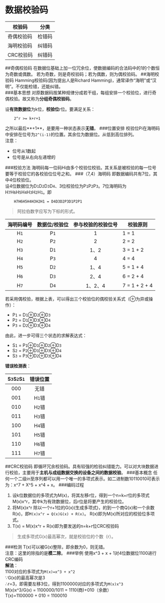 数据校验码
======
|校验码|分类|
|-----|----
|奇偶校验码|检错码
|海明校验码|纠错码
|CRC校验码|纠错码
##奇偶校验码
在数据位基础上加一位冗余位，使数据编码的合法码中的1的个数恒为奇数或偶数。
若为奇数，则是奇校验码；若为偶数，则为偶校验码。
##海明校验码
Hamming校验码(因为提出人是Richard Hamming)，通常译作“海明”或“汉明”。不仅能检错，还能纠错。  
###基本思想
  对原数据码按某种规律分成若干组，每组安排一个校验位，进行奇偶校验。故又称为**分组奇偶校验码**。  

  设**有效数据位**为k位，**校验位**r位。要满足关系：
```
    2^r >= k+r+1
```
之所以最后**+1**，是要用一种状态表示**无错**。
###位置安排
校验位Pi在海明码中安排在位号为`2^(i-1)`的位置。其余位为数据位。从低到高位排列。  
注意：
* 位号从1数起
* 位号是从右向左递增的

###校验方法
海明码每一位码Hi由多个校验位校验。其关系是被校验的每一位号要等于校验它的各校验位位号之和。
###（7,4）海明码
即数据编码共有7位，其中4位校验位。  
设4位数据位为D`1`D`2`D`3`D`4`、3位校验位为P`1`P`2`P`3`。7位海明码为H`7`H`6`H`5`H`4`H`3`H`2`H`1`。即
```
    H7H6H5H4H3H2H1 = D4D3D2P3D1P2P1
```
>阿拉伯数字应写为下标的形式。

|海明码编号|数据位/校验位|参与校验的校验位号|校验原则|
|:------:|:-----:|:-----:|-----
|H`1`|P`1`|1|1 = 1
|H`2`|P`2`|2|2 = 2
|H`3`|D`1`|1、2|3 = 1 + 2
|H`4`|P`3`|4|4 = 4
|H`5`|D`2`|1、4|5 = 1 + 4
|H`6`|D`3`|2、4|6 = 2 + 4
|H`7`|D`4`|1、2、4|7 = 1 + 2 + 4
若采用偶校验，根据上表，可以得出三个校验位的偶校验关系式（⊕为异或操作）：
* P`1` = D`1`⊕D`2`⊕D`3`
* P`2` = D`1`⊕D`3`⊕D`4`
* P`3` = D`2`⊕D`3`⊕D`4`
   
由此，进一步可得三个状态的求解表达式：
* S`1` = P`1`⊕D`1`⊕D`2`⊕D`3`
* S`2` = P`2`⊕D`1`⊕D`3`⊕D`4`
* S`3` = P`3`⊕D`2`⊕D`3`⊕D`4`

**错误检测表**：

|S`3`S`2`S`1`|错误位置
|:------:|:------:
|000|无错
|001|H`1`错
|010|H`2`错
|011|H`3`错
|100|H`4`错
|101|H`5`错
|110|H`6`错
|111|H`7`错

##CRC校验码
即循环冗余校验码。具有较强的检验纠错能力。可以对大块数据进行校验，主要用于**主机与成组数据交换的设备之间的数据校验**。
###基本概念
任何一个二级in至序列都可以用一个唯一的多项式表示。如二进制数10110010可表示为：x^7 + X^5 + x^4 + x。
###编码过程
1. 设k位数据位的多项式为M(x)，将其左移r位，得到一个n=k+r位的多项式M(x)x^r，其中k为有效数据位，后r位是将要产生的校验位。  
2. 将M(x)x^r 除以一个r+1位的G(x)(生成多项式)，的到一个商Q(x)和一个余数R(x)，即`M(x)x^r = Q(x)G(x) + R(x)`。
R(x)即为M(x)所对应的校验位多项式。
3. T(x) = M(x)x^r + R(x)即为要发送的n=k+r位CRC校验码

>生成多项式G(x)最高幂次，就是校验位的个数（r）。

###检测
T(x)可以被G(x)整除，即余数为0，则无错。  
注意：这里的除指的是**模二除**。
###举例
使用x^3 + x + 1对4位数据位1100进行CRC编码  
**解法**：  
1100对应的多项式为`M(x)=x^3 + x^2`  
∵G(x)的最高幂次是3  
∴r=3，即需要左移3位，得到1100000对应的多项式为`M(x)x^3`  
M(x)x^3/G(x) = 1100000/1011 = 1110(商)+010（余数）  
T(x)=1100000 + 010 = 1100010

